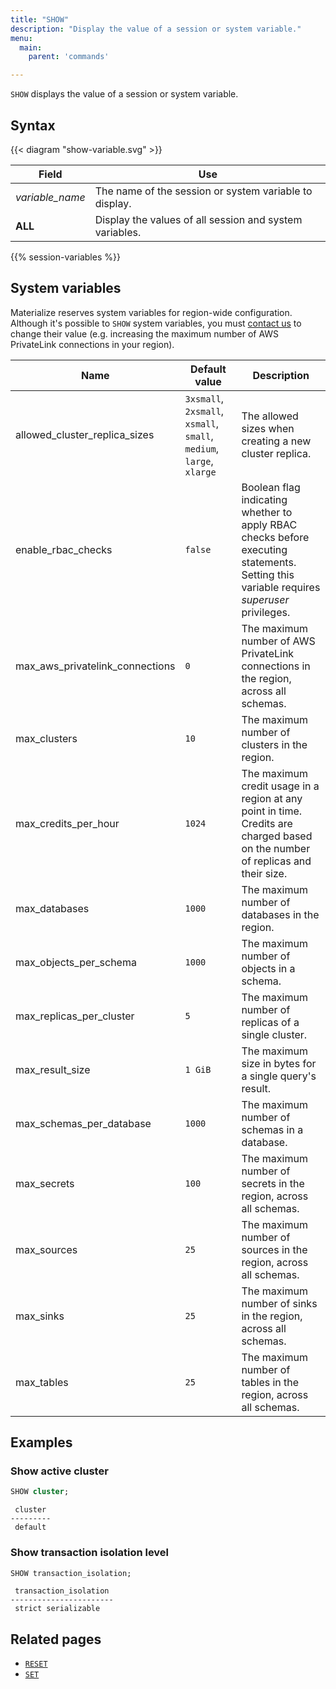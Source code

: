 ```yaml
---
title: "SHOW"
description: "Display the value of a session or system variable."
menu:
  main:
    parent: 'commands'

---
```


`SHOW` displays the value of a session or system variable.

## Syntax

{{< diagram "show-variable.svg" >}}

Field                  | Use
-----------------------|-----
_variable&lowbar;name_ | The name of the session or system variable to display.
**ALL**                | Display the values of all session and system variables.

{{% session-variables %}}

## System variables

Materialize reserves system variables for region-wide configuration. Although it's possible to `SHOW` system variables, you must [contact us](https://materialize.com/contact/) to change their value (e.g. increasing the maximum number of AWS PrivateLink connections in your region).

Name                                        | Default value                                                         | Description                                                                                                                              |
--------------------------------------------|-----------------------------------------------------------------------|------------------------------------------------------------------------------------------------------------------------------------------|
allowed_cluster_replica_sizes               | `3xsmall`, `2xsmall`, `xsmall`, `small`, `medium`, `large`, `xlarge`  | The allowed sizes when creating a new cluster replica.                                                                                   
enable_rbac_checks                          | `false`                                                               | Boolean flag indicating whether to apply RBAC checks before executing statements. Setting this variable requires _superuser_ privileges. 
max_aws_privatelink_connections             | `0`                                                                   | The maximum number of AWS PrivateLink connections in the region, across all schemas.                                                     
max_clusters                                | `10`                                                                  | The maximum number of clusters in the region.                                                                                            
max_credits_per_hour                        | `1024`                                                                | The maximum credit usage in a region at any point in time. Credits are charged based on the number of replicas and their size.           
max_databases                               | `1000`                                                                | The maximum number of databases in the region.                                                                                           
max_objects_per_schema                      | `1000`                                                                | The maximum number of objects in a schema.                                                                                               
max_replicas_per_cluster                    | `5`                                                                   | The maximum number of replicas of a single cluster.                                                                                      
max_result_size                             | `1 GiB`                                                               | The maximum size in bytes for a single query's result.                                                                                   
max_schemas_per_database                    | `1000`                                                                | The maximum number of schemas in a database.                                                                                             
max_secrets                                 | `100`                                                                 | The maximum number of secrets in the region, across all schemas.                                                                         
max_sources                                 | `25`                                                                  | The maximum number of sources in the region, across all schemas.                                                                         
max_sinks                                   | `25`                                                                  | The maximum number of sinks in the region, across all schemas.                                                                           
max_tables                                  | `25`                                                                  | The maximum number of tables in the region, across all schemas.                                                                          

## Examples

### Show active cluster

```sql
SHOW cluster;
```
```
 cluster
---------
 default
```

### Show transaction isolation level

```sql
SHOW transaction_isolation;
```
```
 transaction_isolation
-----------------------
 strict serializable
```

## Related pages

- [`RESET`](../reset)
- [`SET`](../set)
